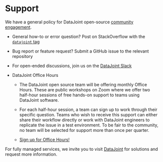 # Support

We have a general policy for DataJoint open-source [community engagement](
    /community/contribution/#5-i-am-not-yet-too-comfortable-contributing-but-would-like-to-engage-the-community-what-is-the-policy-on-community-engagement).

+ General how-to or error question? Post on StackOverflow with the [`datajoint` tag](
     https://stackoverflow.com/questions/tagged/datajoint)

+ Bug report or feature request? Submit a GitHub issue to the relevant repository

+ For open-ended discussions, join us on the [DataJoint Slack](
     https://join.slack.com/t/datajoint/shared_invite/enQtMjkwNjQxMjI5MDk0LWIzN2ExYzBiM2NlODQxN2YxODAxNWQwOWVkNjVmZDkzYzEwMjM5OWJkM2EwYTRhYmRiZDgxMjUzYjBlZWVjMzA)

+ DataJoint Office Hours
  + The DataJoint open source team will be offering monthly Office Hours.  These are
    public workshops on Zoom where we offer two half-hour sessions of free hands-on
    support to teams using DataJoint software.

  + For each half-hour session, a team can sign up to work through their specific
    question.  Teams who wish to receive this support can either share their workflow
    directly or work with DataJoint engineers to replicate the issue in a test
    environment.   To be fair to the community, no team will be selected for support
    more than once per quarter.

  + [Sign up for Office Hours!](https://docs.google.com/forms/d/e/1FAIpQLSeMhZtzQQWB47I8HfPcJ5_pFyMhZO284PLIblDfshe30dEuXw/viewform)

For fully managed services, we invite you to visit 
[DataJoint](https://www.datajoint.com) for solutions and request more information.
